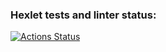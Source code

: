 ### Hexlet tests and linter status:
[![Actions Status](https://github.com/Iris-Raine/python-project-lvl1/workflows/hexlet-check/badge.svg)](https://github.com/Iris-Raine/python-project-lvl1/actions)